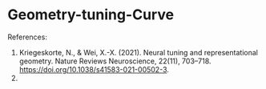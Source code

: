 # Geometry-tuning-Curve
References:
1. Kriegeskorte, N., & Wei, X.-X. (2021). Neural tuning and representational geometry. Nature Reviews Neuroscience, 22(11), 703–718. https://doi.org/10.1038/s41583-021-00502-3.
2. 
